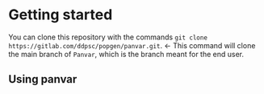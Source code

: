 # Getting started

You can clone this repository with the commands `git clone https://gitlab.com/ddpsc/popgen/panvar.git`. <- This command will clone the main branch of `Panvar`, which is the branch meant for the end user.

## Using panvar


